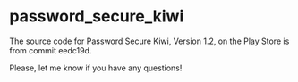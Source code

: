# password_secure_kiwi
The source code for Password Secure Kiwi, Version 1.2, on the Play Store 
is from commit eedc19d.

Please, let me know if you have any questions!
